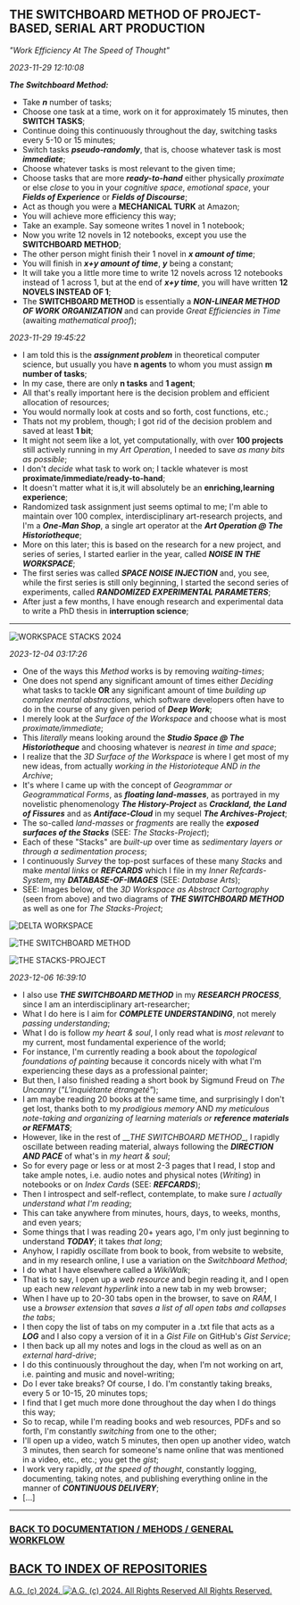 ## THE SWITCHBOARD METHOD OF PROJECT-BASED, SERIAL ART PRODUCTION

*"Work Efficiency At The Speed of Thought"*

*2023-11-29 12:10:08*

__*The Switchboard Method:*__
* Take __*n*__ number of tasks;
* Choose one task at a time, work on it for approximately 15 minutes, then __SWITCH TASKS__;
* Continue doing this continuously throughout the day, switching tasks every 5-10 or 15 minutes;
* Switch tasks __*pseudo-randomly*__, that is, choose whatever task is most __*immediate*__;
* Choose whatever tasks is most relevant to the given time;
* Choose tasks that are more __*ready-to-hand*__ either physically *proximate* or else *close* to you in your *cognitive space*, *emotional space*, your __*Fields of Experience*__ or __*Fields of Discourse*__;
* Act as though you were a __MECHANICAL TURK__ at Amazon;
* You will achieve more efficiency this way;
* Take an example. Say someone writes 1 novel in 1 notebook;
* Now you write 12 novels in 12 notebooks, except you use the __SWITCHBOARD METHOD__;
* The other person might finish their 1 novel in __*x amount of time*__;
* You will finish in __*x+y amount of time*__, __*y*__ being a constant;
* It will take you a little more time to write 12 novels across 12 notebooks instead of 1 across 1, but at the end of __*x+y time*__, you will have written __12 NOVELS INSTEAD OF 1__;
* The __SWITCHBOARD METHOD__ is essentially a __*NON-LINEAR METHOD OF WORK ORGANIZATION*__ and can provide *Great Efficiencies in Time* (awaiting *mathematical proof*);

*2023-11-29 19:45:22*

* I am told this is the __*assignment problem*__ in theoretical computer science, but usually you have __n agents__ to whom you must assign __m number of tasks__;
* In my case, there are only __n tasks__ and __1 agent__;
* All that's really important here is the decision problem and efficient allocation of resources;
* You would normally look at costs and so forth, cost functions, etc.;
* Thats not my problem, though; I got rid of the decision problem and saved at least __1 bit__;
* It might not seem like a lot, yet computationally, with over __100 projects__ still actively running in my *Art Operation*, I needed to save *as many bits as possible*;
* I don't *decide* what task to work on; I tackle whatever is most __proximate/immediate/ready-to-hand__;
* It doesn't matter what it is,it will absolutely be an __enriching,learning experience__;
* Randomized task assignment just seems optimal to me; I'm able to maintain over 100 complex, interdisciplinary art-research projects, and I'm a __*One-Man Shop*__, a single art operator at the __*Art Operation @ The Historiotheque*__;
* More on this later; this is based on the research for a new project, and series of series, I started earlier in the year, called __*NOISE IN THE WORKSPACE*__;
* The first series was called __*SPACE NOISE INJECTION*__ and, you see, while the first series is still only beginning, I started the second series of experiments, called __*RANDOMIZED EXPERIMENTAL PARAMETERS*__;
* After just a few months, I have enough research and experimental data to write a PhD thesis in __interruption science__;

- - - - - - - -
![WORKSPACE STACKS 2024](https://historiotheque.files.wordpress.com/2023/12/workspace_stacks_2024d_signed_600px_450px.png)

*2023-12-04 03:17:26*
* One of the ways this *Method* works is by removing *waiting-times*;
* One does not spend any significant amount of times either *Deciding* what tasks to tackle __OR__ any significant amount of time *building up complex mental abstractions*, which software developers often have to do in the course of any given period of __*Deep Work*__;
* I merely look at the *Surface of the Workspace* and choose what is most *proximate/immediate*;
* This *literally* means looking around the __*Studio Space @ The Historiotheque*__ and choosing whatever is *nearest in time and space*;
* I realize that the *3D Surface of the Workspace* is where I get most of my new ideas, from actually *working in the Historioteque AND in the Archive*;
* It's where I came up with the concept of *Geogrammar or Geogrammatical Forms*, as __*floating land-masses*__, as portrayed in my novelistic phenomenology __*The History-Project*__ as __*Crackland, the Land of Fissures*__ and as __*Antiface-Cloud*__ in my sequel __*The Archives-Project*__;
* The so-called *land-masses* or *fragments* are really the __*exposed surfaces of the Stacks*__ (SEE: *The Stacks-Project*);
* Each of these "Stacks" are *built-up* over time as *sedimentary layers or through a sedimentation process*;
* I continuously *Survey* the top-post surfaces of these many *Stacks* and make *mental links* or __*REFCARDS*__ which I file in my *Inner Refcards-System*, my __*DATABASE-OF-IMAGES*__ (SEE: *Database Arts*);
* SEE: Images below, of the *3D Workspace as Abstract Cartography* (seen from above) and two diagrams of __*THE SWITCHBOARD METHOD*__ as well as one for *The Stacks-Project*;

![DELTA WORKSPACE](https://historiotheque.files.wordpress.com/2023/12/delta_workspace_accessed_04dec23a-16h38a_600px_450px.png)

![THE SWITCHBOARD METHOD](https://historiotheque.files.wordpress.com/2023/12/the_switchboard_method_accessed_04dec23a-16h47a_600px_wide.png)

![THE STACKS-PROJECT](https://historiotheque.files.wordpress.com/2023/12/the_stacks_project_accessed_04dec23a-16h48b_600px_wide.png)

*2023-12-06 16:39:10*

* I also use __*THE SWITCHBOARD METHOD*__ in my __*RESEARCH PROCESS*__, since I am an interdisciplinary art-researcher;
* What I do here is I aim for __*COMPLETE UNDERSTANDING*__, not merely *passing understanding*;
* What I do is follow *my heart & soul*, I only read what is *most relevant* to my current, most fundamental experience of the world;
* For instance, I'm currently reading a book about the *topological foundations of painting* because it concords nicely with what I'm experiencing these days as a professional painter;
* But then, I also finished reading a short book by Sigmund Freud on *The Uncanny* (*"L'inquiétante étrangeté"*);
* I am maybe reading 20 books at the same time, and surprisingly I don't get lost, thanks both to my *prodigious memory* AND *my meticulous note-taking and organizing of learning materials or __reference materials or REFMATS__*;
* However, like in the rest of __*THE SWITCHBOARD METHOD*_, I rapidly oscillate between reading material, always following the __*DIRECTION AND PACE*__ of what's in *my heart & soul*;
* So for every page or less or at most 2-3 pages that I read, I stop and take ample notes, i.e. audio notes and physical notes (*Writing*) in notebooks or on *Index Cards* (SEE: __*REFCARDS*__);
* Then I introspect and self-reflect, contemplate, to make sure *I actually understand what I'm reading*;
* This can take anywhere from minutes, hours, days, to weeks, months, and even years;
* Some things that I was reading 20+ years ago, I'm only just beginning to understand __*TODAY*__; it takes *that long*;
* Anyhow, I rapidly oscillate from book to book, from website to website, and in my research online, I use a variation on the *Switchboard Method*;
* I do what I have elsewhere called a *WikiWalk*;
* That is to say, I open up a *web resource* and begin reading it, and I open up each new *relevant hyperlink* into a new tab in my web browser;
* When I have up to 20-30 tabs open in the browser, to save on *RAM*, I use a *browser extension* that *saves a list of all open tabs and collapses the tabs*;
* I then copy the list of tabs on my computer in a .txt file that acts as a __*LOG*__ and I also copy a version of it in a *Gist File* on GitHub's *Gist Service*;
* I then back up all my notes and logs in the cloud as well as on an *external hard-drive*;
* I do this continuously throughout the day, when I'm not working on art, i.e. painting and music and novel-writing;
* Do I ever take breaks? Of course, I do. I'm constantly taking breaks, every 5 or 10-15, 20 minutes tops;
* I find that I get much more done throughout the day when I do things this way;
* So to recap, while I'm reading books and web resources, PDFs and so forth, I'm constantly *switching* from one to the other;
* I'll open up a video, watch 5 minutes, then open up another video, watch 3 minutes, then search for someone's name online that was mentioned in a video, etc., etc.; you get the *gist*;
* I work very rapidly, *at the speed of thought*, constantly logging, documenting, taking notes, and publishing everything online in the manner of __*CONTINUOUS DELIVERY*__;
* [...]

- - - - - - - - - -

### [BACK TO DOCUMENTATION / MEHODS / GENERAL WORKFLOW](https://github.com/antiface/Documentation/tree/master/METHODS/GeneralWorkflow)
## [BACK TO INDEX OF REPOSITORIES](https://github.com/antiface/Index)

[A.G. (c) 2024. ![A.G. (c) 2024. All Rights Reserved](https://historiotheque.files.wordpress.com/2016/11/ag_signature_official_2015_50px_cropped.jpg) All Rights Reserved.](http://alexgagnon.com)
